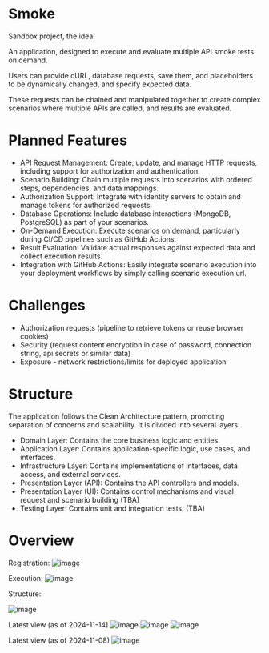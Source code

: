 # Smoke
Sandbox project, the idea:

An application, designed to execute and evaluate multiple API smoke tests on demand. 

Users can provide cURL, database requests, save them, add placeholders to be dynamically changed, and specify expected data. 

These requests can be chained and manipulated together to create complex scenarios where multiple APIs are called, and results are evaluated.


# Planned Features
- API Request Management: Create, update, and manage HTTP requests, including support for authorization and authentication.
- Scenario Building: Chain multiple requests into scenarios with ordered steps, dependencies, and data mappings.
- Authorization Support: Integrate with identity servers to obtain and manage tokens for authorized requests.
- Database Operations: Include database interactions (MongoDB, PostgreSQL) as part of your scenarios.
- On-Demand Execution: Execute scenarios on demand, particularly during CI/CD pipelines such as GitHub Actions.
- Result Evaluation: Validate actual responses against expected data and collect execution results.
- Integration with GitHub Actions: Easily integrate scenario execution into your deployment workflows by simply calling scenario execution url.

# Challenges
- Authorization requests (pipeline to retrieve tokens or reuse browser cookies)
- Security (request content encryption in case of password, connection string, api secrets or similar data)
- Exposure - network restrictions/limits for deployed application

# Structure
The application follows the Clean Architecture pattern, promoting separation of concerns and scalability. It is divided into several layers:
- Domain Layer: Contains the core business logic and entities.
- Application Layer: Contains application-specific logic, use cases, and interfaces.
- Infrastructure Layer: Contains implementations of interfaces, data access, and external services.
- Presentation Layer (API): Contains the API controllers and models.
- Presentation Layer (UI): Contains control mechanisms and visual request and scenario building (TBA)
- Testing Layer: Contains unit and integration tests. (TBA)

# Overview
Registration:
![image](https://github.com/user-attachments/assets/06cf6fca-4a61-4975-a034-a37a8cd7d648)

Execution:
![image](https://github.com/user-attachments/assets/906341d3-58b8-4009-b935-4d255a615ef2)

Structure:

![image](https://github.com/user-attachments/assets/8eb92d0f-65ce-4206-8ed6-b9ac1e75f8c9)

Latest view (as of 2024-11-14)
![image](https://github.com/user-attachments/assets/23b78cd0-9c76-45ee-a959-7ce4f050ae47)
![image](https://github.com/user-attachments/assets/ebb23d32-26cb-4b20-833a-7a815789501a)
![image](https://github.com/user-attachments/assets/fdd4f660-e193-4339-8549-0f23ea91098c)



Latest view (as of 2024-11-08)
![image](https://github.com/user-attachments/assets/3936bd2a-5ece-4f3c-96b7-7210959fbd4b)
